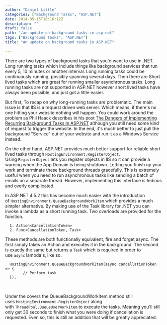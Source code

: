 ```yaml
---
author: "Daniel Little"
categories: ["Background Tasks", "ASP.NET"]
date: 2014-05-15T10:16:12Z
description: ""
draft: false
path: "/an-update-on-background-tasks-in-asp-net"
tags: ["Background Tasks", "ASP.NET"]
title: "An update on background tasks in ASP.NET"

---
```


There are two types of background tasks that you'd want to use in .NET. Long running tasks which include things like background services that run every 5, 10 minutes or another interval. Long running tasks could be continuously running, possibly spanning several days. Then there are Short lived tasks which are great for running smaller asynchronous tasks. Long running tasks are not supported in ASP.NET however short lived tasks have always been possible, and just got a little easier. 

But first, To recap on why long-running tasks are problematic. The main issue is that IIS is a request driven web server. Which means, if there's no one hitting your website nothing will happen. You could work around the problem as Phil Haack describes in his post [The Dangers of Implementing Recurring Background Tasks In ASP.NET](http://haacked.com/archive/2011/10/16/the-dangers-of-implementing-recurring-background-tasks-in-asp-net.aspx/#feedback) although you still need some kind of request to trigger the website. In the end, it's much better to just pull the background "Service" out of your website and run it as a Windows Service instead.

On the other hand, ASP.NET provides much better support for reliable short lived tasks through `HostingEnvironment.RegisterObject`. Using `RegisterObject` lets you register objects in IIS so it can provide a warning when the App Domain is being shutdown. Letting you finish up your work and terminate these background threads gracefully. This is extremely useful when you need to run asynchronous tasks like sending a batch of emails on a separate thread. However, implementing this interface is tedious and overly complicated.

In ASP.NET 4.5.2 this has become much easier with the introduction of `HostingEnvironment.QueueBackgroundWorkItem` which provides a much simpler alternative. By making use of the Task library for .NET you can invoke a lambda as a short running task. Two overloads are provided for the function. 

      1. Action<CancellationToken>
      2. Func<CancellationToken, Task>

These methods are both functionally equivalent, fire and forget async. The first simply takes an Action and executes it in the background. The second is exactly the same but returns a `Task` which is required in order to use `async` lambda's, like so.

      HostingEnvironment.QueueBackgroundWorkItem(async cancellationToken => {    
          	// Perform task
      });
    

Under the covers the QueueBackgroundWorkItem method still uses `HostingEnvironment.RegisterObject` along with `ThreadPool.QueueUserWorkItem` to execute the tasks. Meaning you'll still only get 30 seconds to finish what you were doing if cancellation is requested. Even so, this is still an addition that will be greatly appreciated.  